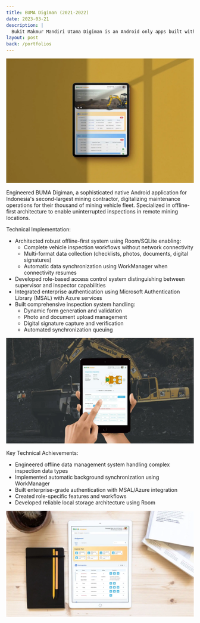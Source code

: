 ```yaml
---
title: BUMA Digiman (2021-2022)
date: 2023-03-21
description: |
  Bukit Makmur Mandiri Utama Digiman is an Android only apps built with Kotlin to digitalized mining-vehicle inspection workflow.
layout: post
back: /portfolios
---
```


<img src="/assets/images/portfolios/digiman-frontpage.webp" class="h-96 w-full object-cover"/>

Engineered BUMA Digiman, a sophisticated native Android application for Indonesia's second-largest mining contractor, digitalizing maintenance operations for their thousand of mining vehicle fleet. Specialized in offline-first architecture to enable uninterrupted inspections in remote mining locations.

Technical Implementation:
- Architected robust offline-first system using Room/SQLite enabling:
  - Complete vehicle inspection workflows without network connectivity
  - Multi-format data collection (checklists, photos, documents, digital signatures)
  - Automatic data synchronization using WorkManager when connectivity resumes
- Developed role-based access control system distinguishing between supervisor and inspector capabilities
- Integrated enterprise authentication using Microsoft Authentication Library (MSAL) with Azure services
- Built comprehensive inspection system handling:
  - Dynamic form generation and validation
  - Photo and document upload management
  - Digital signature capture and verification
  - Automated synchronization queuing

<img src="/assets/images/portfolios/digiman-inspection.webp" class="h-96 w-full object-cover"/>

Key Technical Achievements:
- Engineered offline data management system handling complex inspection data types
- Implemented automatic background synchronization using WorkManager
- Built enterprise-grade authentication with MSAL/Azure integration
- Created role-specific features and workflows
- Developed reliable local storage architecture using Room

<img src="/assets/images/portfolios/digiman-spv.webp" class="h-96 w-full object-cover"/>
